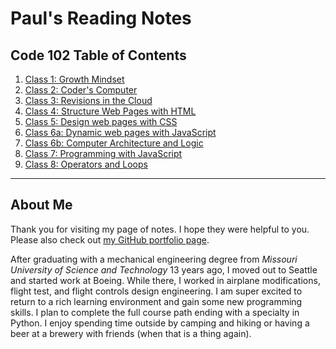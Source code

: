 # Paul's Reading Notes

## Code 102 Table of Contents
1. [Class 1:  Growth Mindset](growth_mindset "Click to see the notes!")
1. [Class 2:  Coder's Computer](coders_computer "Click to see the notes!")
1. [Class 3:  Revisions in the Cloud](revisions_in_the_cloud "Click to see the notes!")
1. [Class 4:  Structure Web Pages with HTML](structure_page_html "Click to see the notes!")
1. [Class 5:  Design web pages with CSS](design_with_css "Click to see the notes!")
1. [Class 6a:  Dynamic web pages with JavaScript](dynamic_pages_w_JS "Click to see the notes!")
1. [Class 6b:  Computer Architecture and Logic](computer_architecture_logic.md "Click to see the notes!")
1. [Class 7:  Programming with JavaScript](programming_w_JS "Click to see the notes!")
1. [Class 8:  Operators and Loops](operators_and_loops "Click to see the notes!")


---
## About Me
Thank you for visiting my page of notes.  I hope they were helpful to you.  Please also check out [my GitHub portfolio page](https://github.com/paul-leonard "Paul's GitHub Portfolio").

After graduating with a mechanical engineering degree from *Missouri University of Science and Technology* 13 years ago, I moved out to Seattle and started work at Boeing.  While there, I worked in airplane modifications, flight test, and flight controls design engineering.  I am super excited to return to a rich learning environment and gain some new programming skills.  I plan to complete the full course path ending with a specialty in Python.  I enjoy spending time outside by camping and hiking or having a beer at a brewery with friends (when that is a thing again).
